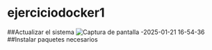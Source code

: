 # ejerciciodocker1
##Actualizar el sistema
![Captura de pantalla -2025-01-21 16-54-36](https://github.com/user-attachments/assets/6d49c126-5431-4422-b592-7ec764d9a225)
##Instalar paquetes necesarios
